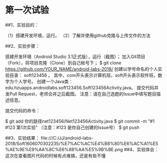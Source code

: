 # 第一次试验

##1、实验目的：

（1）搭建开发环境，运行。 
（2）了解并使用github克隆与上传文件的方法

##2、实验步骤：

搭建开发环境（Android Studio 3.1正式版），运行（截图）；
加入Git项目（Fork），将项目克隆（Clone）到自己帐号下；
$ git clone https://github.com/YOUR_NAME/android-labs-2018/
创建以学号命名的个人实验目录：
soft123456 。
其中，com开头表示计算机班，soft开头表示软件班，数字为个人学号。
创建一个Java类：edu.hzuapps.androidlabs.soft123456.Soft123456Activity.java。
提交代码并发Pull Request，老师合并之后截图。
注意：请在自己选题的Issue中填写题目描述信息。

提交代码的命令：

$ git add 你的路径net123456/Net123456Activity.java
$ git commit -m "#1 #123 第1次实验" （注意：#123 是你自己创建的Issue号）
$ git push

##3、实验结果：
file:///C:/JJ/android-labs-2018/Soft1606070302235/%E7%AC%AC%E4%B8%80%E6%AC%A1%E5%AE%9E%E9%AA%8C%E6%88%AA%E5%9B%BE.png
##4、实验体会：
  这次在查看图片代码的时候有点难搞，还是有些不懂
